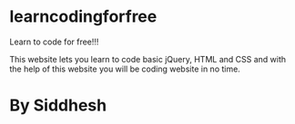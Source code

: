 # learncodingforfree
Learn to code for free!!!

This website lets you learn to code basic jQuery, HTML and CSS and with the help of this website you will be coding website in no time.

# By Siddhesh
